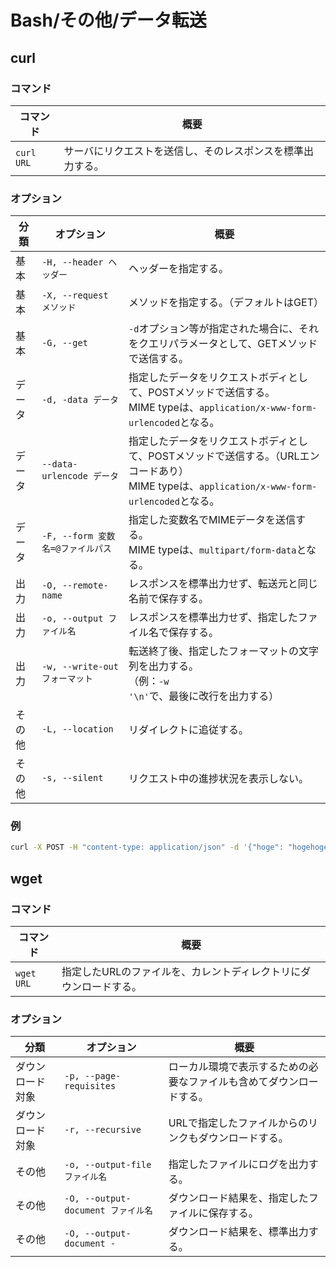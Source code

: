 # Bash/その他/データ転送

## curl

### コマンド

| コマンド       | 概要                            |
|------------|-------------------------------|
| `curl URL` | サーバにリクエストを送信し、そのレスポンスを標準出力する。 |

### オプション

| 分類   | オプション                        | 概要                                                         |
| ------ | --------------------------------- | ------------------------------------------------------------ |
| 基本   | `-H, --header ヘッダー`           | ヘッダーを指定する。                                         |
| 基本   | `-X, --request メソッド`          | メソッドを指定する。（デフォルトはGET）                      |
| 基本   | `-G, --get`                       | `-d`オプション等が指定された場合に、それをクエリパラメータとして、GETメソッドで送信する。 |
| データ | `-d, -data データ`                | 指定したデータをリクエストボディとして、POSTメソッドで送信する。<br />MIME typeは、`application/x-www-form-urlencoded`となる。 |
| データ | `--data-urlencode データ`         | 指定したデータをリクエストボディとして、POSTメソッドで送信する。（URLエンコードあり）<br />MIME typeは、`application/x-www-form-urlencoded`となる。 |
| データ | `-F, --form 変数名=@ファイルパス` | 指定した変数名でMIMEデータを送信する。<br />MIME typeは、`multipart/form-data`となる。 |
| 出力   | `-O, --remote-name`               | レスポンスを標準出力せず、転送元と同じ名前で保存する。       |
| 出力   | `-o, --output ファイル名`         | レスポンスを標準出力せず、指定したファイル名で保存する。     |
| 出力   | `-w, --write-out フォーマット`    | 転送終了後、指定したフォーマットの文字列を出力する。<br />（例：`-w '\n'`で、最後に改行を出力する） |
| その他 | `-L, --location`                  | リダイレクトに追従する。                                     |
| その他 | `-s, --silent`                    | リクエスト中の進捗状況を表示しない。                         |

### 例

```bash
curl -X POST -H "content-type: application/json" -d '{"hoge": "hogehoge"}' https://example.com/
```

## wget

### コマンド

| コマンド       | 概要                                 |
|------------|------------------------------------|
| `wget URL` | 指定したURLのファイルを、カレントディレクトリにダウンロードする。 |

### オプション

| 分類             | オプション                         | 概要                                                         |
| ---------------- | ---------------------------------- | ------------------------------------------------------------ |
| ダウンロード対象 | `-p, --page-requisites`            | ローカル環境で表示するための必要なファイルも含めてダウンロードする。 |
| ダウンロード対象 | `-r, --recursive`                  | URLで指定したファイルからのリンクもダウンロードする。        |
| その他           | `-o, --output-file ファイル名`     | 指定したファイルにログを出力する。                           |
| その他           | `-O, --output-document ファイル名` | ダウンロード結果を、指定したファイルに保存する。             |
| その他           | `-O, --output-document -`          | ダウンロード結果を、標準出力する。                           |
